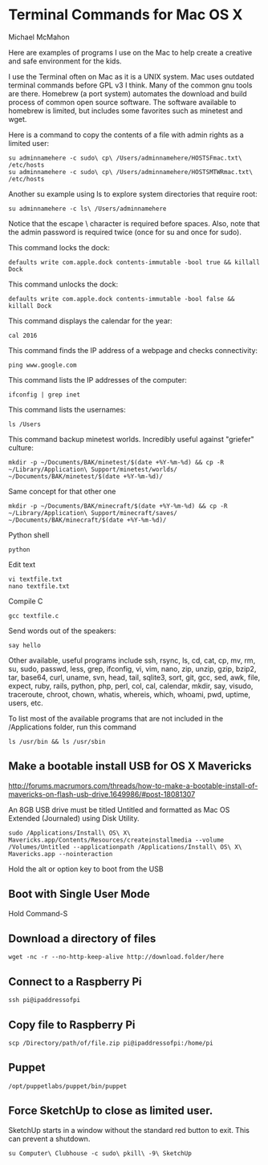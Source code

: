 # Terminal Commands for Mac OS X

Michael McMahon

Here are examples of programs I use on the Mac to help create a creative and
safe environment for the kids.

I use the Terminal often on Mac as it is a UNIX system.  Mac uses outdated
terminal commands before GPL v3 I think.  Many of the common gnu tools are
there.  Homebrew (a port system) automates the download and build process of
common open source software.  The software available to homebrew is limited, but
includes some favorites such as minetest and wget.

Here is a command to copy the contents of a file with admin rights as a limited
user:

```
su adminnamehere -c sudo\ cp\ /Users/adminnamehere/HOSTSFmac.txt\ /etc/hosts
su adminnamehere -c sudo\ cp\ /Users/adminnamehere/HOSTSMTWRmac.txt\ /etc/hosts
```

Another su example using ls to explore system directories that require root:

```su adminnamehere -c ls\ /Users/adminnamehere```

Notice that the escape \ character is required before spaces.  Also, note that
the admin password is required twice (once for su and once for sudo).

This command locks the dock:

```
defaults write com.apple.dock contents-immutable -bool true && killall Dock
```

This command unlocks the dock:

```
defaults write com.apple.dock contents-immutable -bool false && killall Dock
```

This command displays the calendar for the year:

```cal 2016```

This command finds the IP address of a webpage and checks connectivity:

```ping www.google.com```

This command lists the IP addresses of the computer:

```ifconfig | grep inet```

This command lists the usernames:

```ls /Users```

This command backup minetest worlds.  Incredibly useful against "griefer"
culture:

```mkdir -p ~/Documents/BAK/minetest/$(date +%Y-%m-%d) && cp -R ~/Library/Application\ Support/minetest/worlds/ ~/Documents/BAK/minetest/$(date +%Y-%m-%d)/```

Same concept for that other one

```mkdir -p ~/Documents/BAK/minecraft/$(date +%Y-%m-%d) && cp -R ~/Library/Application\ Support/minecraft/saves/ ~/Documents/BAK/minecraft/$(date +%Y-%m-%d)/```

Python shell

```python```

Edit text

```
vi textfile.txt
nano textfile.txt
```

Compile C

```gcc textfile.c```

Send words out of the speakers:

```say hello```

Other available, useful programs include ssh, rsync, ls, cd, cat, cp, mv, rm,
su, sudo, passwd, less, grep, ifconfig, vi, vim, nano, zip, unzip, gzip, bzip2,
tar, base64, curl, uname, svn, head, tail, sqlite3, sort, git, gcc, sed, awk,
file, expect, ruby, rails, python, php, perl, col, cal, calendar, mkdir, say,
visudo, traceroute, chroot, chown, whatis, whereis, which, whoami, pwd, uptime,
users, etc.

To list most of the available programs that are not included in the
/Applications folder, run this command

```ls /usr/bin && ls /usr/sbin```

## Make a bootable install USB for OS X Mavericks

http://forums.macrumors.com/threads/how-to-make-a-bootable-install-of-mavericks-on-flash-usb-drive.1649986/#post-18081307

An 8GB USB drive must be titled Untitled and formatted as Mac OS Extended
(Journaled) using Disk Utility.

```sudo /Applications/Install\ OS\ X\ Mavericks.app/Contents/Resources/createinstallmedia --volume /Volumes/Untitled --applicationpath /Applications/Install\ OS\ X\ Mavericks.app --nointeraction```

Hold the alt or option key to boot from the USB

## Boot with Single User Mode

Hold Command-S

## Download a directory of files

```wget -nc -r --no-http-keep-alive http://download.folder/here```

## Connect to a Raspberry Pi

```ssh pi@ipaddressofpi```

## Copy file to Raspberry Pi

```scp /Directory/path/of/file.zip pi@ipaddressofpi:/home/pi```

## Puppet

```/opt/puppetlabs/puppet/bin/puppet```

## Force SketchUp to close as limited user.

SketchUp starts in a window without the standard red button to exit.  This can
prevent a shutdown.

```su Computer\ Clubhouse -c sudo\ pkill\ -9\ SketchUp```
